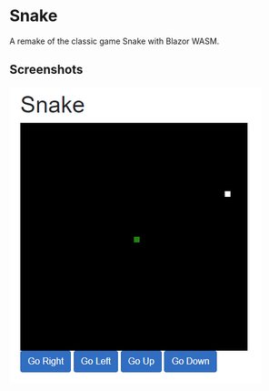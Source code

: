 # Snake
A remake of the classic game Snake with Blazor WASM.

## Screenshots

![image](/Documentation/Images/game.png)
